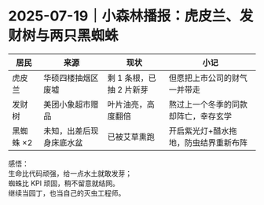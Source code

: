 # 2025-07-19｜小森林播报：虎皮兰、发财树与两只黑蜘蛛

| 居民 | 来源 | 现状 | 小记 |
|---|---|---|---|
| 虎皮兰 | 华硕四楼抽烟区废墟 | 剩 1 条根，已抽 2 片新芽 | 但愿把上市公司的财气一并带走 |
| 发财树 | 美团小象超市赠品 | 叶片油亮，高度翻倍 | 熬过上一个冬季的同款却阵亡，幸存玄学 |
| 黑蜘蛛 ×2 | 未知，出差后现身床底水盆 | 已被艾草熏跑 | 开启紫光灯+醋水拖地，防虫结界重新布阵 |

感悟：  
生命比代码顽强，给一点水土就敢发芽；  
蜘蛛比 KPI 顽固，稍不留意就结网。  
继续当园丁，也当自己的灭虫工程师。